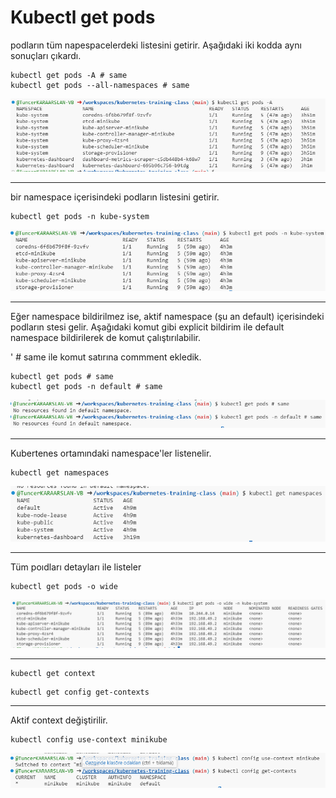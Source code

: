 # Kubectl get pods

podların tüm napespacelerdeki listesini getirir.
Aşağıdaki iki kodda aynı sonuçları çıkardı.

```
kubectl get pods -A # same
kubectl get pods --all-namespaces # same
```

![kubectl get pods -A result](./images/kubectl-get-pods-A.png)

---

bir namespace içerisindeki podların listesini getirir.

```
kubectl get pods -n kube-system
```

![Kubectl get pods -n kube-system](./images/kubectl-get-pods-with-namespace.png)

---

Eğer namespace bildirilmez ise, aktif namespace (şu an default) içerisindeki podların stesi gelir. Aşağıdaki komut gibi explicit bildirim ile default namespace bildirilerek de komut çalıştırılabilir.

' # same ile komut satırına commment ekledik.

```
kubectl get pods # same
kubectl get pods -n default # same
```

![](./images/kube-ctl-get-pods-explicit-default-namespace.png)

---

Kubertenes ortamındaki namespace'ler listenelir.

```
kubectl get namespaces
```

![alt text](./images/kubectl-get-namespaces.png)

---

Tüm poıdları detayları ile listeler

```
kubectl get pods -o wide
```

![](./images/kubectl-get-pods-o-view.png)

---

```
kubectl get context
```


```
kubectl get config get-contexts
```

---

Aktif context değiştirilir.

```
kubectl config use-context minikube
```
![](./images/kubectl-config-set-context.png)
